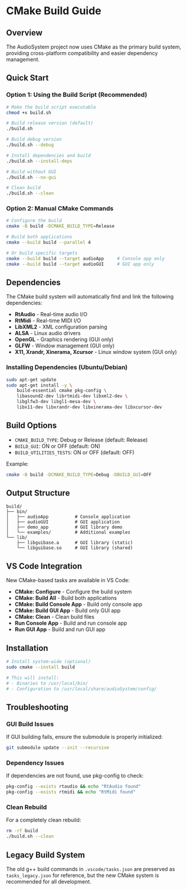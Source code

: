 # CMake Build Guide

## Overview
The AudioSystem project now uses CMake as the primary build system, providing cross-platform compatibility and easier dependency management.

## Quick Start

### Option 1: Using the Build Script (Recommended)
```bash
# Make the build script executable
chmod +x build.sh

# Build release version (default)
./build.sh

# Build debug version
./build.sh --debug

# Install dependencies and build
./build.sh --install-deps

# Build without GUI
./build.sh --no-gui

# Clean build
./build.sh --clean
```

### Option 2: Manual CMake Commands
```bash
# Configure the build
cmake -B build -DCMAKE_BUILD_TYPE=Release

# Build both applications
cmake --build build --parallel 4

# Or build specific targets
cmake --build build --target audioApp     # Console app only
cmake --build build --target audioGUI     # GUI app only
```

## Dependencies
The CMake build system will automatically find and link the following dependencies:
- **RtAudio** - Real-time audio I/O
- **RtMidi** - Real-time MIDI I/O  
- **LibXML2** - XML configuration parsing
- **ALSA** - Linux audio drivers
- **OpenGL** - Graphics rendering (GUI only)
- **GLFW** - Window management (GUI only)
- **X11, Xrandr, Xinerama, Xcursor** - Linux window system (GUI only)

### Installing Dependencies (Ubuntu/Debian)
```bash
sudo apt-get update
sudo apt-get install -y \
    build-essential cmake pkg-config \
    libasound2-dev librtmidi-dev libxml2-dev \
    libglfw3-dev libgl1-mesa-dev \
    libx11-dev libxrandr-dev libxinerama-dev libxcursor-dev
```

## Build Options
- `CMAKE_BUILD_TYPE`: Debug or Release (default: Release)
- `BUILD_GUI`: ON or OFF (default: ON)
- `BUILD_UTILITIES_TESTS`: ON or OFF (default: OFF)

Example:
```bash
cmake -B build -DCMAKE_BUILD_TYPE=Debug -DBUILD_GUI=OFF
```

## Output Structure
```
build/
├── bin/
│   ├── audioApp          # Console application
│   ├── audioGUI          # GUI application  
│   ├── demo_app          # GUI library demo
│   └── examples/         # Additional examples
└── lib/
    ├── libguibase.a      # GUI library (static)
    └── libguibase.so     # GUI library (shared)
```

## VS Code Integration
New CMake-based tasks are available in VS Code:
- **CMake: Configure** - Configure the build system
- **CMake: Build All** - Build both applications
- **CMake: Build Console App** - Build only console app
- **CMake: Build GUI App** - Build only GUI app
- **CMake: Clean** - Clean build files
- **Run Console App** - Build and run console app
- **Run GUI App** - Build and run GUI app

## Installation
```bash
# Install system-wide (optional)
sudo cmake --install build

# This will install:
# - Binaries to /usr/local/bin/
# - Configuration to /usr/local/share/audioSystem/config/
```

## Troubleshooting

### GUI Build Issues
If GUI building fails, ensure the submodule is properly initialized:
```bash
git submodule update --init --recursive
```

### Dependency Issues
If dependencies are not found, use pkg-config to check:
```bash
pkg-config --exists rtaudio && echo "RtAudio found"
pkg-config --exists rtmidi && echo "RtMidi found"
```

### Clean Rebuild
For a completely clean rebuild:
```bash
rm -rf build
./build.sh --clean
```

## Legacy Build System
The old g++ build commands in `.vscode/tasks.json` are preserved as `tasks_legacy.json` for reference, but the new CMake system is recommended for all development.